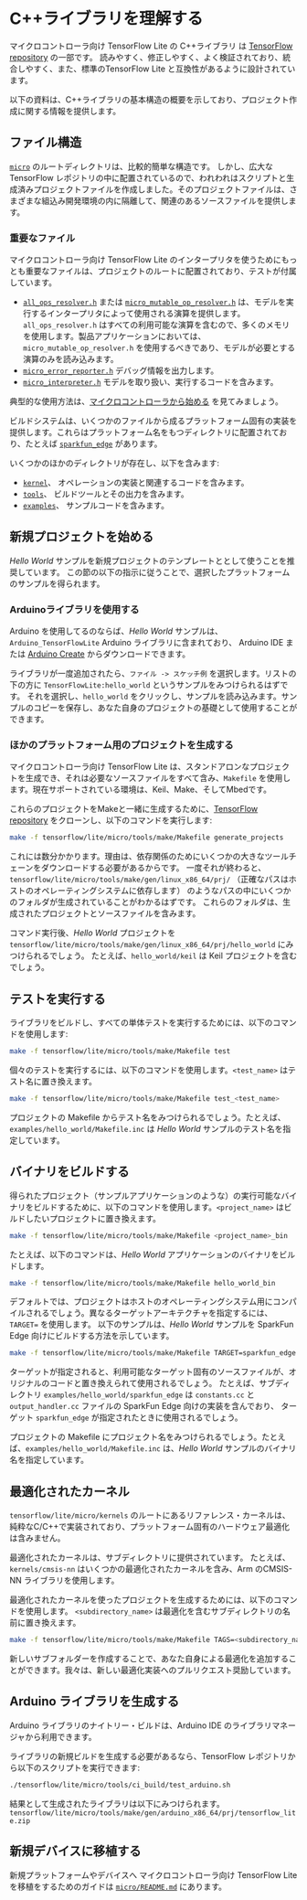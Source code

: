 # C++ライブラリを理解する

マイクロコントローラ向け TensorFlow Lite の C++ライブラリ は
[TensorFlow repository](https://github.com/tensorflow/tensorflow/tree/master/tensorflow/lite/experimental/micro)
の一部です。
読みやすく、修正しやすく、よく検証されており、統合しやすく、また、標準のTensorFlow Lite と互換性があるように設計されています。

以下の資料は、C++ライブラリの基本構造の概要を示しており、プロジェクト作成に関する情報を提供します。

## ファイル構造

[`micro`](https://github.com/tensorflow/tensorflow/tree/master/tensorflow/lite/experimental/micro)
のルートディレクトリは、比較的簡単な構造です。
しかし、広大な TensorFlow レポジトリの中に配置されているので、われわれはスクリプトと生成済みプロジェクトファイルを作成しました。そのプロジェクトファイルは、さまざまな組込み開発環境の内に隔離して、関連のあるソースファイルを提供します。

### 重要なファイル

マイクロコントローラ向け TensorFlow Lite のインタープリタを使うためにもっとも重要なファイルは、プロジェクトのルートに配置されており、テストが付属しています。

-   [`all_ops_resolver.h`](https://github.com/tensorflow/tensorflow/blob/master/tensorflow/lite/micro/kernels/all_ops_resolver.h)
    または
    [`micro_mutable_op_resolver.h`](https://github.com/tensorflow/tensorflow/blob/master/tensorflow/lite/micro/micro_mutable_op_resolver.h)
    は、モデルを実行するインタープリタによって使用される演算を提供します。
    `all_ops_resolver.h` はすべての利用可能な演算を含むので、多くのメモリを使用します。製品アプリケーションにおいては、`micro_mutable_op_resolver.h` を使用するべきであり、モデルが必要とする演算のみを読み込みます。
-   [`micro_error_reporter.h`](https://github.com/tensorflow/tensorflow/blob/master/tensorflow/lite/micro/micro_error_reporter.h)
    デバッグ情報を出力します。
-   [`micro_interpreter.h`](https://github.com/tensorflow/tensorflow/blob/master/tensorflow/lite/micro/micro_interpreter.h)
    モデルを取り扱い、実行するコードを含みます。

典型的な使用方法は、[マイクロコントローラから始める](get_started.md) を見てみましょう。

ビルドシステムは、いくつかのファイルから成るプラットフォーム固有の実装を提供します。これらはプラットフォーム名をもつディレクトリに配置されており、たとえば
[`sparkfun_edge`](https://github.com/tensorflow/tensorflow/tree/master/tensorflow/lite/micro/sparkfun_edge) があります。

いくつかのほかのディレクトリが存在し、以下を含みます:

-   [`kernel`](https://github.com/tensorflow/tensorflow/tree/master/tensorflow/lite/micro/kernels)、
    オペレーションの実装と関連するコードを含みます。
-   [`tools`](https://github.com/tensorflow/tensorflow/tree/master/tensorflow/lite/micro/tools)、
    ビルドツールとその出力を含みます。
-   [`examples`](https://github.com/tensorflow/tensorflow/tree/master/tensorflow/lite/micro/examples)、
    サンプルコードを含みます。

## 新規プロジェクトを始める

*Hello World* サンプルを新規プロジェクトのテンプレートととして使うことを推奨しています。
この節の以下の指示に従うことで、選択したプラットフォームのサンプルを得られます。

### Arduinoライブラリを使用する

Arduino を使用してるのならば、*Hello World* サンプルは、
`Arduino_TensorFlowLite` Arduino ライブラリに含まれており、
Arduino IDE または [Arduino Create](https://create.arduino.cc/) からダウンロードできます。

ライブラリが一度追加されたら、`ファイル -> スケッチ例` を選択します。リストの下の方に `TensorFlowLite:hello_world` というサンプルをみつけられるはずです。
それを選択し、`hello_world` をクリックし、サンプルを読み込みます。サンプルのコピーを保存し、あなた自身のプロジェクトの基礎として使用することができます。

### ほかのプラットフォーム用のプロジェクトを生成する

マイクロコントローラ向け TensorFlow Lite は、スタンドアロンなプロジェクトを生成でき、それは必要なソースファイルをすべて含み、`Makefile` を使用します。現在サポートされている環境は、Keil、Make、そしてMbedです。

これらのプロジェクトをMakeと一緒に生成するために、[TensorFlow repository](http://github.com/tensorflow/tensorflow) をクローンし、以下のコマンドを実行します:

```bash
make -f tensorflow/lite/micro/tools/make/Makefile generate_projects
```

これには数分かかります。理由は、依存関係のためにいくつかの大きなツールチェーンをダウンロードする必要があるからです。
一度それが終わると、
`tensorflow/lite/micro/tools/make/gen/linux_x86_64/prj/` （正確なパスはホストのオペレーティングシステムに依存します）
のようなパスの中にいくつかのフォルダが生成されていることがわかるはずです。
これらのフォルダは、生成されたプロジェクトとソースファイルを含みます。

コマンド実行後、*Hello World* プロジェクトを `tensorflow/lite/micro/tools/make/gen/linux_x86_64/prj/hello_world` にみつけられるでしょう。
たとえば、`hello_world/keil` は Keil プロジェクトを含むでしょう。

## テストを実行する

ライブラリをビルドし、すべての単体テストを実行するためには、以下のコマンドを使用します:

```bash
make -f tensorflow/lite/micro/tools/make/Makefile test
```

個々のテストを実行するには、以下のコマンドを使用します。`<test_name>` はテスト名に置き換えます。

```bash
make -f tensorflow/lite/micro/tools/make/Makefile test_<test_name>
```

プロジェクトの Makefile からテスト名をみつけられるでしょう。たとえば、`examples/hello_world/Makefile.inc` は *Hello World*  サンプルのテスト名を指定しています。

## バイナリをビルドする

得られたプロジェクト（サンプルアプリケーションのような）の実行可能なバイナリをビルドするために、以下のコマンドを使用します。`<project_name>` はビルドしたいプロジェクトに置き換えます。

```bash
make -f tensorflow/lite/micro/tools/make/Makefile <project_name>_bin
```

たとえば、以下のコマンドは、*Hello World* アプリケーションのバイナリをビルドします。

```bash
make -f tensorflow/lite/micro/tools/make/Makefile hello_world_bin
```

デフォルトでは、プロジェクトはホストのオペレーティングシステム用にコンパイルされるでしょう。異なるターゲットアーキテクチャを指定するには、`TARGET=` を使用します。
以下のサンプルは、*Hello World* サンプルを SparkFun Edge 向けにビルドする方法を示しています。

```bash
make -f tensorflow/lite/micro/tools/make/Makefile TARGET=sparkfun_edge hello_world_bin
```

ターゲットが指定されると、利用可能なターゲット固有のソースファイルが、オリジナルのコードと置き換えられて使用されるでしょう。
たとえば、サブディレクトリ `examples/hello_world/sparkfun_edge` は
 `constants.cc` と `output_handler.cc` ファイルの SparkFun Edge 向けの実装を含んでおり、
ターゲット `sparkfun_edge` が指定されたときに使用されるでしょう。

プロジェクトの Makefile にプロジェクト名をみつけられるでしょう。たとえば、`examples/hello_world/Makefile.inc`
は、*Hello World* サンプルのバイナリ名を指定しています。

## 最適化されたカーネル

`tensorflow/lite/micro/kernels` のルートにあるリファレンス・カーネルは、純粋なC/C++で実装されており、プラットフォーム固有のハードウェア最適化は含みません。

最適化されたカーネルは、サブディレクトリに提供されています。
たとえば、`kernels/cmsis-nn` はいくつかの最適化されたカーネルを含み、Arm のCMSIS-NN ライブラリを使用します。

最適化されたカーネルを使ったプロジェクトを生成するためには、以下のコマンドを使用します。
`<subdirectory_name>` は最適化を含むサブディレクトリの名前に置き換えます。

```bash
make -f tensorflow/lite/micro/tools/make/Makefile TAGS=<subdirectory_name> generate_projects
```

新しいサブフォルダーを作成することで、あなた自身による最適化を追加することができます。我々は、新しい最適化実装へのプルリクエスト奨励しています。

## Arduino ライブラリを生成する

Arduino ライブラリのナイトリー・ビルドは、Arduino IDE のライブラリマネージャから利用できます。

ライブラリの新規ビルドを生成する必要があるなら、TensorFlow レポジトリから以下のスクリプトを実行できます:

```bash
./tensorflow/lite/micro/tools/ci_build/test_arduino.sh
```

結果として生成されたライブラリは以下にみつけられます。
`tensorflow/lite/micro/tools/make/gen/arduino_x86_64/prj/tensorflow_lite.zip`

## 新規デバイスに移植する

新規プラットフォームやデバイスへ マイクロコントローラ向け TensorFlow Lite を移植をするためのガイドは
[`micro/README.md`](https://github.com/tensorflow/tensorflow/tree/master/tensorflow/lite/micro/README.md) にあります。
